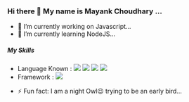 ### Hi there 👋 My name is Mayank Choudhary ...
<!-- 
<a href="github/mayank151c/mayank151c/">Mayank151c<a> -->
- 🔭 I’m currently working on Javascript...
- 🌱 I’m currently learning NodeJS...
<!-- - 👯 I’m looking to collaborate on ... -->
<!-- - 🤔 I’m looking for help with ... -->
<!-- - 💬 Ask me about ... -->
##### My Skills
- Language Known :
<img src="https://img.icons8.com/color/20/000000/c-programming.png"/> <img src="https://img.icons8.com/color/20/000000/c-plus-plus-logo.png"/> <img src="https://img.icons8.com/color/20/000000/java-coffee-cup-logo.png"/> <img src="https://img.icons8.com/color/20/000000/python.png"/>
- Framework : <img src="https://img.icons8.com/color/20/000000/bootstrap.png"/>
<!-- - 📫 How to reach me: ... -->
<!-- - 😄 Pronouns: ... -->
- ⚡ Fun fact: I am a night Owl😉 trying to be an early bird...
